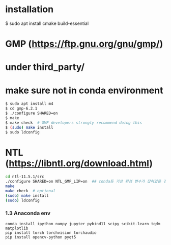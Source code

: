 # installation


$ sudo apt install cmake build-essential

# GMP (https://ftp.gnu.org/gnu/gmp/)
# under third_party/
# make sure not in conda environment

```bash
$ sudo apt install m4
$ cd gmp-6.2.1
$ ./configure SHARED=on 
$ make
$ make check  # GMP developers strongly recommend doing this
$ (sudo) make install
$ sudo ldconfig 
```

# NTL (https://libntl.org/download.html)

```bash
cd ntl-11.5.1/src
./configure SHARED=on NTL_GMP_LIP=on  ## conda등 가상 환경 변수가 잡혀있을 경우 gmp를 못 찾을 수 있으니 주의
make
make check  # optional
(sudo) make install
(sudo) ldconfig
```

### 1.3 Anaconda env

`conda install ipython numpy jupyter pybind11 scipy scikit-learn tqdm matplotlib`  
`pip install torch torchvision torchaudio`   
`pip install opencv-python pyqt5`  
